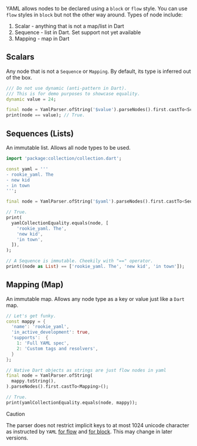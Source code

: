 YAML allows nodes to be declared using a `block` or `flow` style. You can use `flow` styles in `block` but not the other way around. Types of node include:

1. Scalar - anything that is not a map/list in Dart
2. Sequence - list in Dart. Set support not yet available
3. Mapping - map in Dart

## Scalars

Any node that is not a `Sequence` or `Mapping`. By default, its type is inferred out of the box.

```dart
/// Do not use dynamic (anti-pattern in Dart).
/// This is for demo purposes to showcase equality.
dynamic value = 24;

final node = YamlParser.ofString('$value').parseNodes().first.castTo<Scalar>();
print(node == value); // True.
```

## Sequences (Lists)

An immutable list. Allows all node types to be used.

```dart
import 'package:collection/collection.dart';

const yaml = '''
- rookie_yaml. The
- new kid
- in town
''';

final node = YamlParser.ofString('$yaml').parseNodes().first.castTo<Sequence>();

// True.
print(
  yamlCollectionEquality.equals(node, [
    'rookie_yaml. The',
    'new kid',
    'in town',
  ]),
);

// A Sequence is immutable. Cheekily with "==" operator.
print((node as List) == ['rookie_yaml. The', 'new kid', 'in town']);
```

## Mapping (Map)

An immutable map. Allows any node type as a key or value just like a `Dart` map.

```dart
// Let's get funky.
const mappy = {
  'name': 'rookie_yaml',
  'in_active_development': true,
  'supports':  {
    1: 'Full YAML spec',
    2: 'Custom tags and resolvers',
  }
};

// Native Dart objects as strings are just flow nodes in yaml
final node = YamlParser.ofString(
  mappy.toString(),
).parseNodes().first.castTo<Mapping>();

// True.
print(yamlCollectionEquality.equals(node, mappy));
```

> [!CAUTION]
> The parser does not restrict implicit keys to at most 1024 unicode character as instructed by `YAML` [for flow][flow_implicit_url] and [for block][block_implicit_url]. This may change in later versions.

[flow_implicit_url]: https://yaml.org/spec/1.2.2/#742-flow-mappings:~:text=If%20the%20%E2%80%9C%3F%E2%80%9D%20indicator%20is%20omitted%2C%20parsing%20needs%20to%20see%20past%20the%20implicit%20key%20to%20recognize%20it%20as%20such.%20To%20limit%20the%20amount%20of%20lookahead%20required%2C%20the%20%E2%80%9C%3A%E2%80%9D%20indicator%20must%20appear%20at%20most%201024%20Unicode%20characters%20beyond%20the%20start%20of%20the%20key.%20In%20addition%2C%20the%20key%20is%20restricted%20to%20a%20single%20line.
[block_implicit_url]: https://yaml.org/spec/1.2.2/#822-block-mappings:~:text=If%20the%20%E2%80%9C%3F%E2%80%9D%20indicator%20is%20omitted%2C%20parsing%20needs%20to%20see%20past%20the%20implicit%20key%2C%20in%20the%20same%20way%20as%20in%20the%20single%20key/value%20pair%20flow%20mapping.%20Hence%2C%20such%20keys%20are%20subject%20to%20the%20same%20restrictions%3B%20they%20are%20limited%20to%20a%20single%20line%20and%20must%20not%20span%20more%20than%201024%20Unicode%20characters.
